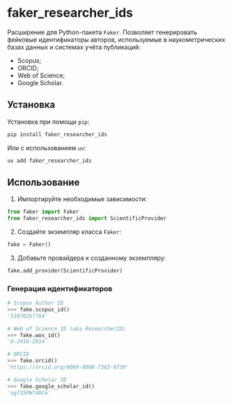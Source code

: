 # faker_researcher_ids

Расширение для Python-пакета `Faker`. Позволяет генерировать фейковые идентификаторы авторов, используемые в наукометрических базах данных и системах учёта публикаций:
- Scopus;
- ORCID;
- Web of Science;
- Google Scholar.

## Установка

Установка при помощи `pip`:  
```bash
pip install faker_researcher_ids
```

Или с использованием `uv`:  
```bash
uv add faker_researcher_ids
```

## Использование

1. Импортируйте необходимые зависимости:  
```python
from faker import Faker  
from faker_researcher_ids import ScientificProvider
```

2. Создайте экземпляр класса `Faker`:
```python
fake = Faker()
```

3. Добавьте провайдера к созданному экземпляру:
```python
fake.add_provider(ScientificProvider)
```

### Генерация идентификаторов

```python
# Scopus Author ID
>>> fake.scopus_id()
'53070267764'

# Web of Science ID (aka ResearcherID)
>>> fake.wos_id()
'O-2416-2014'

# ORCID
>>> fake.orcid()
'https://orcid.org/0009-0008-7383-0730'

# Google Scholar ID
>>> fake.google_scholar_id()
'ogf35PW74DCe'
```